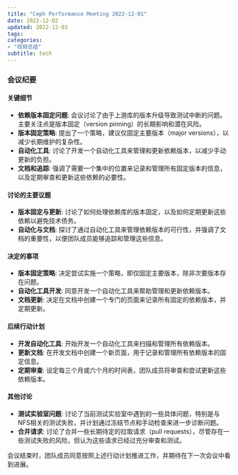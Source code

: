 ```yaml
---
title: "Ceph Performance Meeting 2022-12-01"
date: 2022-12-02
updated: 2022-12-03
tags:
categories:
- "视频总结"
subtitle: tech
---
```



### 会议纪要

#### 关键细节
- **依赖版本固定问题**: 会议讨论了由于上游库的版本升级导致测试中断的问题。主要关注点是版本固定（version pinning）的长期影响和潜在风险。
- **版本固定策略**: 提出了一个策略，建议仅固定主要版本（major versions），以减少长期维护的复杂性。
- **自动化工具**: 讨论了开发一个自动化工具来管理和更新依赖版本，以减少手动更新的负担。
- **文档和追踪**: 强调了需要一个集中的位置来记录和管理所有固定版本的信息，以及定期审查和更新这些依赖的必要性。

#### 讨论的主要议题
- **版本固定与更新**: 讨论了如何处理依赖库的版本固定，以及如何定期更新这些依赖以避免技术债务。
- **自动化与文档**: 探讨了通过自动化工具来管理依赖版本的可行性，并强调了文档的重要性，以便团队成员能够追踪和管理这些信息。

#### 决定的事项
- **版本固定策略**: 决定尝试实施一个策略，即仅固定主要版本，除非次要版本存在问题。
- **自动化工具开发**: 同意开发一个自动化工具来帮助管理和更新依赖版本。
- **文档更新**: 决定在文档中创建一个专门的页面来记录所有固定的依赖版本，并定期更新。

#### 后续行动计划
- **开发自动化工具**: 开始开发一个自动化工具来扫描和管理所有依赖版本。
- **更新文档**: 在开发文档中创建一个新页面，用于记录和管理所有依赖版本的固定信息。
- **定期审查**: 设定每三个月或六个月的时间表，团队成员将审查和尝试更新这些依赖版本。

#### 其他讨论
- **测试实验室问题**: 讨论了当前测试实验室中遇到的一些具体问题，特别是与NFS相关的测试失败，并计划通过冻结节点和手动检查来进一步诊断问题。
- **合并请求**: 讨论了合并一些长期待定的拉取请求（pull requests），尽管存在一些测试失败的风险，但认为这些请求已经过充分审查和测试。

会议结束时，团队成员同意按照上述行动计划推进工作，并期待在下一次会议中看到进展。